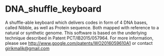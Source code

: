 # DNA_shuffle_keyboard
A shuffle-able keyboard which delivers codes in form of 4 DNA bases, called Nibble, as well as Protein sequence.
Both mapped with reference to a natural or synthetic genome.
This software is based on the underlying technique described in Patent PCT/IB2015/057964.
For more information, please see http://www.google.com/patents/WO2016059610A1
or contact girikmalik@gmail.com 

